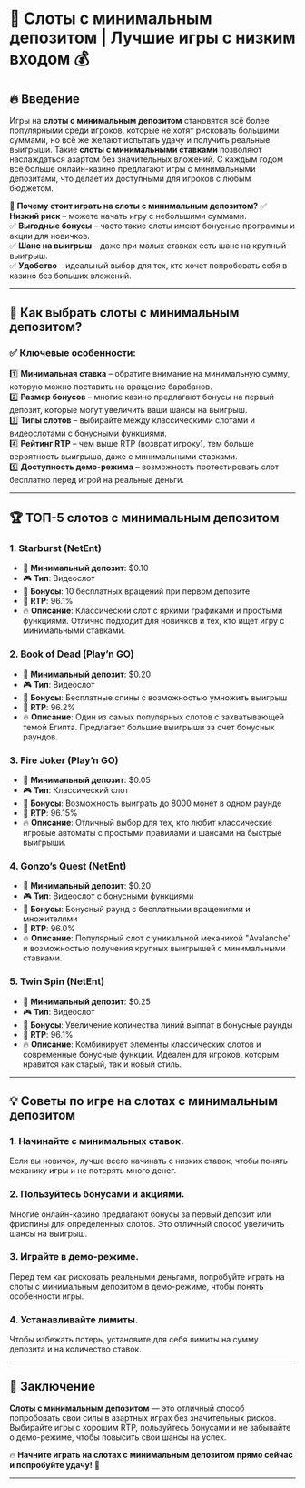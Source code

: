# 🎰 Слоты с минимальным депозитом | Лучшие игры с низким входом 💰

## 🔥 Введение

Игры на **слоты с минимальным депозитом** становятся всё более популярными среди игроков, которые не хотят рисковать большими суммами, но всё же желают испытать удачу и получить реальные выигрыши. Такие **слоты с минимальными ставками** позволяют наслаждаться азартом без значительных вложений. С каждым годом всё больше онлайн-казино предлагают игры с минимальными депозитами, что делает их доступными для игроков с любым бюджетом.

💎 **Почему стоит играть на слоты с минимальным депозитом?**
✅ **Низкий риск** – можете начать игру с небольшими суммами.  
✅ **Выгодные бонусы** – часто такие слоты имеют бонусные программы и акции для новичков.  
✅ **Шанс на выигрыш** – даже при малых ставках есть шанс на крупный выигрыш.  
✅ **Удобство** – идеальный выбор для тех, кто хочет попробовать себя в казино без больших вложений.

---

## 🔎 Как выбрать слоты с минимальным депозитом?

### ✅ **Ключевые особенности:**
1️⃣ **Минимальная ставка** – обратите внимание на минимальную сумму, которую можно поставить на вращение барабанов.  
2️⃣ **Размер бонусов** – многие казино предлагают бонусы на первый депозит, которые могут увеличить ваши шансы на выигрыш.  
3️⃣ **Типы слотов** – выбирайте между классическими слотами и видеослотами с бонусными функциями.  
4️⃣ **Рейтинг RTP** – чем выше RTP (возврат игроку), тем больше вероятность выигрыша, даже с минимальными ставками.  
5️⃣ **Доступность демо-режима** – возможность протестировать слот бесплатно перед игрой на реальные деньги.

---

## 🏆 ТОП-5 слотов с минимальным депозитом

### 1. **Starburst (NetEnt)**
- 💎 **Минимальный депозит**: $0.10  
- 🎮 **Тип**: Видеослот  
- 🎁 **Бонусы**: 10 бесплатных вращений при первом депозите  
- 🎰 **RTP**: 96.1%  
- 🔥 **Описание**: Классический слот с яркими графиками и простыми функциями. Отлично подходит для новичков и тех, кто ищет игру с минимальными ставками.

### 2. **Book of Dead (Play’n GO)**
- 💎 **Минимальный депозит**: $0.20  
- 🎮 **Тип**: Видеослот  
- 🎁 **Бонусы**: Бесплатные спины с возможностью умножить выигрыш  
- 🎰 **RTP**: 96.2%  
- 🔥 **Описание**: Один из самых популярных слотов с захватывающей темой Египта. Предлагает большие выигрыши за счет бонусных раундов.

### 3. **Fire Joker (Play’n GO)**
- 💎 **Минимальный депозит**: $0.05  
- 🎮 **Тип**: Классический слот  
- 🎁 **Бонусы**: Возможность выиграть до 8000 монет в одном раунде  
- 🎰 **RTP**: 96.15%  
- 🔥 **Описание**: Отличный выбор для тех, кто любит классические игровые автоматы с простыми правилами и шансами на быстрые выигрыши.

### 4. **Gonzo’s Quest (NetEnt)**
- 💎 **Минимальный депозит**: $0.20  
- 🎮 **Тип**: Видеослот с бонусными функциями  
- 🎁 **Бонусы**: Бонусный раунд с бесплатными вращениями и множителями  
- 🎰 **RTP**: 96.0%  
- 🔥 **Описание**: Популярный слот с уникальной механикой "Avalanche" и возможностью получения крупных выигрышей с минимальными ставками.

### 5. **Twin Spin (NetEnt)**
- 💎 **Минимальный депозит**: $0.25  
- 🎮 **Тип**: Видеослот  
- 🎁 **Бонусы**: Увеличение количества линий выплат в бонусные раунды  
- 🎰 **RTP**: 96.1%  
- 🔥 **Описание**: Комбинирует элементы классических слотов и современные бонусные функции. Идеален для игроков, которым нравится как старый, так и новый стиль.

---

## 💡 Советы по игре на слотах с минимальным депозитом

### 1. **Начинайте с минимальных ставок.**
Если вы новичок, лучше всего начинать с низких ставок, чтобы понять механику игры и не потерять много денег.

### 2. **Пользуйтесь бонусами и акциями.**
Многие онлайн-казино предлагают бонусы за первый депозит или фриспины для определенных слотов. Это отличный способ увеличить шансы на выигрыш.

### 3. **Играйте в демо-режиме.**
Перед тем как рисковать реальными деньгами, попробуйте играть на слоты с минимальным депозитом в демо-режиме, чтобы понять особенности игры.

### 4. **Устанавливайте лимиты.**
Чтобы избежать потерь, установите для себя лимиты на сумму депозита и на количество ставок.

---

## 🎲 Заключение

**Слоты с минимальным депозитом** — это отличный способ попробовать свои силы в азартных играх без значительных рисков. Выбирайте игры с хорошим RTP, пользуйтесь бонусами и не забывайте о демо-режиме, чтобы повысить свои шансы на успех.

🔥 **Начните играть на слотах с минимальным депозитом прямо сейчас и попробуйте удачу!** 💸

---


